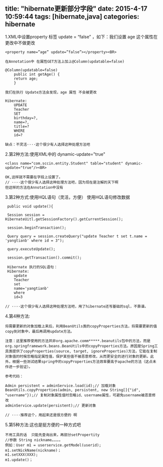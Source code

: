 title: "hibernate更新部分字段"
date: 2015-4-17 10:59:44
tags: [hibernate,java]
categories: hibernate
---

1.XML中设置property 标签 update = “false” ，如下：我们设置 age 这个属性在更改中不做更改 
 
    <property name=”age” update=”false”></property><BR> 
 
    在Annotation中 在属性GET方法上加上@Column(updatable=false) 
 
<!--more-->

    @Column(updatable=false)
        public int getAge() {
        return age;
        }
 
    我们在执行 Update方法会发现，age 属性 不会被更改
 
    Hibernate: 
        UPDATE
        Teacher 
        SET
        birthday=?,
        name=?,
        title=? 
        WHERE
        id=?
 
    缺点：不灵活····这个很少有人选择这种处理方法吧
 
 
 
 
2.第2种方法:使用XML中的 dynamic-update="true"
 
    <class name="com.sccin.entity.Student" table="student" dynamic-update="true"/><BR> 
 
    OK,这样就不需要在字段上设置了。
    // ····这个很少有人选择这种处理方法吧，因为现在是注解的天下啊
    但这样的方法在Annotation中没有
 
 
 
 
3.第2种方式:使用HQL语句（灵活，方便）
使用HQL语句修改数据 
 
                                                                                                                                                                                    
 
     public void update(){ 
 
     Session session = HibernateUitl.getSessionFactory().getCurrentSession();
 
     session.beginTransaction();
 
     Query query = session.createQuery("update Teacher t set t.name = 'yangtianb' where id = 3"); 
 
     query.executeUpdate();  
 
     session.getTransaction().commit();  
 
     Hibernate 执行的SQL语句：
     Hibernate:
        update
        Teacher
        set
        name='yangtianb'
        where
        id=3
 
  	// ····这个很少有人选择这种处理方法吧，用了hibernate还写基础的sql，不靠谱。
 
4.第4种方法:
 
    将需要更新的对象加载上来后，利用BeanUtils类的copyProperties方法，将需要更新的值copy到对象中，最后再调用update方法。
 
    注意：这里推荐使用的方法并非org.apache.comm*****.beanutils包中的方法，而是org.springframework.beans.BeanUtils中的copyProperties方法。原因是Spring工具类提供了copyProperties(source, target, ignoreProperties)方法，它能在复制对象值的时候忽略指定属性值，保护某些值不被恶意修改，从而更安全的进行对象的更新。此外，根据一些测试结果spring中的copyProperties方法效率要高于apache的方法（这点未作进一步验证）。
 
    参考代码：
 
    Admin persistent = adminService.load(id);// 加载对象
    BeanUtils.copyProperties(admin, persistent, new String[]{"id", "username"});// 复制对象属性值时忽略id、username属性，可避免username被恶意修改
    adminService.update(persistent);// 更新对象

    // ····推荐这个，用起来还是很方便的 啊



5.第5种方法:这也是挺方便的一种方式吧
 
   	不用工具的话  只能先查询出来，再部分setPropertity
   	//参数 String nickname。。。。。
   	例如：User m1 = userservice.getModel(userid);
   	m1.setNickName(nickname)；
   	m1.setXXX(XXX);
   	m1.update()；

 